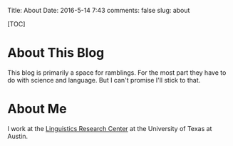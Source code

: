 Title: About
Date: 2016-5-14 7:43
comments: false
slug: about

[TOC]

# About This Blog

This blog is primarily a space for ramblings.  For the most part they have to do with science and language.  But I can't promise I'll stick to that.

# About Me

I work at the [Linguistics Research Center](http://www.utexas.edu/cola/lrctr/) at the University of Texas at Austin.